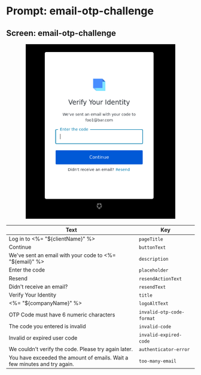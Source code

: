 # Prompt: email-otp-challenge

## Screen: email-otp-challenge

<p style="text-align: center;">
  <img alt="email-otp-challenge reference screenshot" class="ul-prompt-screenshot" data-ul-prompt="email-otp-challenge" src="/media/articles/universal-login/text-customization/email-otp-challenge.png" style="width: 400px;"/>
</p>

|Text|Key|
|----------|----------|
|Log in to <%= "${clientName}" %>|`pageTitle`|
|Continue|`buttonText`|
|We've sent an email with your code to <%= "${email}" %>|`description`|
|Enter the code|`placeholder`|
|Resend|`resendActionText`|
|Didn't receive an email?|`resendText`|
|Verify Your Identity|`title`|
|<%= "${companyName}" %>|`logoAltText`|
|OTP Code must have 6 numeric characters|`invalid-otp-code-format`|
|The code you entered is invalid|`invalid-code`|
|Invalid or expired user code|`invalid-expired-code`|
|We couldn't verify the code. Please try again later.|`authenticator-error`|
|You have exceeded the amount of emails. Wait a few minutes and try again.|`too-many-email`|
